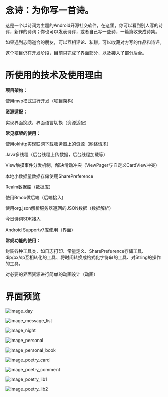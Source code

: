 # 念诗：为你写一首诗。

这是一个以诗词为主题的Android开源社交软件，在这里，你可以看到别人写的诗评，新作的诗词；你也可以发表诗评，或者自己写一些诗，一篇篇收录成诗集。

如果遇到志同道合的朋友，可以互相评论、私聊，可以收藏对方写的作品和诗评。

这个项目仍在开发阶段，目前只完成了界面部分，以及接入了部分后台。

# 所使用的技术及使用理由

**项目架构：**

使用mvp模式进行开发（项目架构）

**资源适配：**

实现界面换肤，界面语言切换（资源适配）

**常见框架的使用：**

使用okhttp实现联网下载服务器上的资源（网络请求）

Java多线程（后台线程上传数据，后台线程加载等）

View触摸事件分发机制，解决滑动冲突（ViewPager与自定义CardView冲突）

本地小数据量数据存储使用SharePreference

Realm数据库（数据库）

使用Bmob做后端（后端接入)

使用org.json解析服务器返回的JSON数据（数据解析）

今日诗词SDK接入

Android Supportv7库使用（界面）

**常规功能的使用：**

封装各种工具类，如日志打印、常量定义、SharePreference存储工具、dip/px/sp互相转化的工具、将时间转换成格式化字符串的工具、对String的操作的工具。

对必要的界面资源进行简单的动画设计（动画）

# 界面预览

![image_day](C:\Users\ohm\AndroidStudioProjects\poetry_app\image_day.png)

![image_message_list](C:\Users\ohm\AndroidStudioProjects\poetry_app\image_message_list.png)

![image_night](C:\Users\ohm\AndroidStudioProjects\poetry_app\image_night.png)

![image_personal](C:\Users\ohm\AndroidStudioProjects\poetry_app\image_personal.jpg)

![image_personal_book](C:\Users\ohm\AndroidStudioProjects\poetry_app\image_personal_book.jpg)

![image_poetry_card](C:\Users\ohm\AndroidStudioProjects\poetry_app\image_poetry_card.png)

![image_poetry_comment](C:\Users\ohm\AndroidStudioProjects\poetry_app\image_poetry_comment.png)

![image_poetry_lib1](C:\Users\ohm\AndroidStudioProjects\poetry_app\image_poetry_lib1.png)

![image_poetry_lib2](C:\Users\ohm\AndroidStudioProjects\poetry_app\image_poetry_lib2.png)

